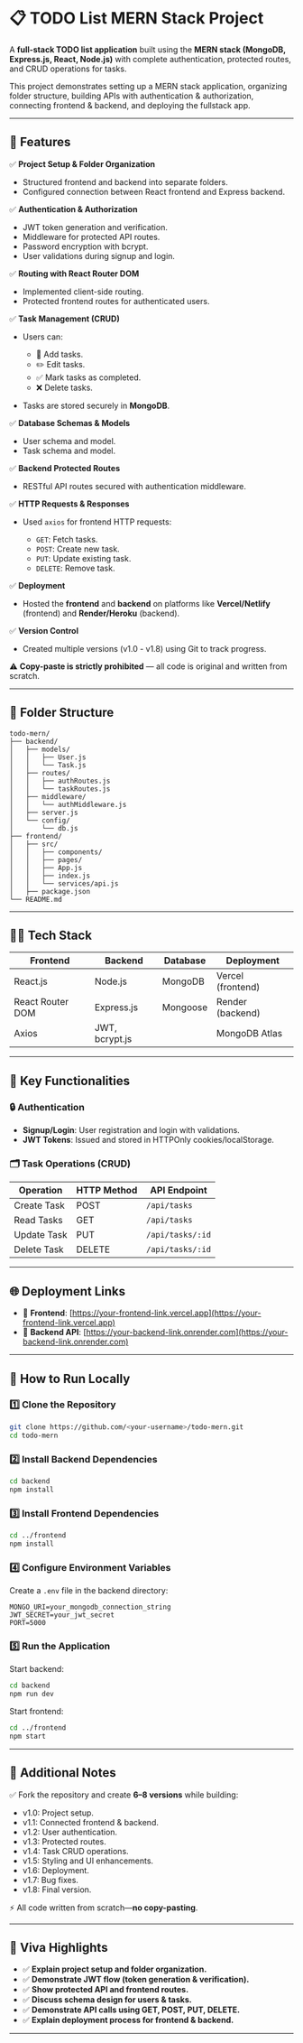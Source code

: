 

# 📋 TODO List MERN Stack Project

A **full-stack TODO list application** built using the **MERN stack (MongoDB, Express.js, React, Node.js)** with complete authentication, protected routes, and CRUD operations for tasks.

This project demonstrates setting up a MERN stack application, organizing folder structure, building APIs with authentication & authorization, connecting frontend & backend, and deploying the fullstack app.

---

## 🚀 Features

✅ **Project Setup & Folder Organization**

* Structured frontend and backend into separate folders.
* Configured connection between React frontend and Express backend.

✅ **Authentication & Authorization**

* JWT token generation and verification.
* Middleware for protected API routes.
* Password encryption with bcrypt.
* User validations during signup and login.

✅ **Routing with React Router DOM**

* Implemented client-side routing.
* Protected frontend routes for authenticated users.

✅ **Task Management (CRUD)**

* Users can:

  * 📝 Add tasks.
  * ✏️ Edit tasks.
  * ✅ Mark tasks as completed.
  * ❌ Delete tasks.
* Tasks are stored securely in **MongoDB**.

✅ **Database Schemas & Models**

* User schema and model.
* Task schema and model.

✅ **Backend Protected Routes**

* RESTful API routes secured with authentication middleware.

✅ **HTTP Requests & Responses**

* Used `axios` for frontend HTTP requests:

  * `GET`: Fetch tasks.
  * `POST`: Create new task.
  * `PUT`: Update existing task.
  * `DELETE`: Remove task.

✅ **Deployment**

* Hosted the **frontend** and **backend** on platforms like **Vercel/Netlify** (frontend) and **Render/Heroku** (backend).

✅ **Version Control**

* Created multiple versions (v1.0 - v1.8) using Git to track progress.

⚠️ **Copy-paste is strictly prohibited** — all code is original and written from scratch.

---

## 📂 Folder Structure

```
todo-mern/
├── backend/
│   ├── models/
│   │   ├── User.js
│   │   └── Task.js
│   ├── routes/
│   │   ├── authRoutes.js
│   │   └── taskRoutes.js
│   ├── middleware/
│   │   └── authMiddleware.js
│   ├── server.js
│   └── config/
│       └── db.js
├── frontend/
│   ├── src/
│   │   ├── components/
│   │   ├── pages/
│   │   ├── App.js
│   │   ├── index.js
│   │   └── services/api.js
│   ├── package.json
└── README.md
```

---

## 🧑‍💻 Tech Stack

| Frontend         | Backend        | Database | Deployment        |
| ---------------- | -------------- | -------- | ----------------- |
| React.js         | Node.js        | MongoDB  | Vercel (frontend) |
| React Router DOM | Express.js     | Mongoose | Render (backend)  |
| Axios            | JWT, bcrypt.js |          | MongoDB Atlas     |

---

## 🔑 Key Functionalities

### 🔒 Authentication

* **Signup/Login**: User registration and login with validations.
* **JWT Tokens**: Issued and stored in HTTPOnly cookies/localStorage.

### 🗂 Task Operations (CRUD)

| Operation   | HTTP Method | API Endpoint     |
| ----------- | ----------- | ---------------- |
| Create Task | POST        | `/api/tasks`     |
| Read Tasks  | GET         | `/api/tasks`     |
| Update Task | PUT         | `/api/tasks/:id` |
| Delete Task | DELETE      | `/api/tasks/:id` |

---

## 🌐 Deployment Links

* 🔗 **Frontend**: [https://your-frontend-link.vercel.app](https://your-frontend-link.vercel.app)
* 🔗 **Backend API**: [https://your-backend-link.onrender.com](https://your-backend-link.onrender.com)

---

## 📖 How to Run Locally

### 1️⃣ Clone the Repository

```bash
git clone https://github.com/<your-username>/todo-mern.git
cd todo-mern
```

### 2️⃣ Install Backend Dependencies

```bash
cd backend
npm install
```

### 3️⃣ Install Frontend Dependencies

```bash
cd ../frontend
npm install
```

### 4️⃣ Configure Environment Variables

Create a `.env` file in the backend directory:

```
MONGO_URI=your_mongodb_connection_string
JWT_SECRET=your_jwt_secret
PORT=5000
```

### 5️⃣ Run the Application

Start backend:

```bash
cd backend
npm run dev
```

Start frontend:

```bash
cd ../frontend
npm start
```

---

## 📝 Additional Notes

✅ Fork the repository and create **6–8 versions** while building:

* v1.0: Project setup.
* v1.1: Connected frontend & backend.
* v1.2: User authentication.
* v1.3: Protected routes.
* v1.4: Task CRUD operations.
* v1.5: Styling and UI enhancements.
* v1.6: Deployment.
* v1.7: Bug fixes.
* v1.8: Final version.

⚡ All code written from scratch—**no copy-pasting**.

---

## 📌 Viva Highlights

* ✅ **Explain project setup and folder organization.**
* ✅ **Demonstrate JWT flow (token generation & verification).**
* ✅ **Show protected API and frontend routes.**
* ✅ **Discuss schema design for users & tasks.**
* ✅ **Demonstrate API calls using GET, POST, PUT, DELETE.**
* ✅ **Explain deployment process for frontend & backend.**

---


